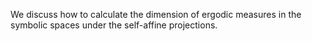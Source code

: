 We discuss how to calculate the dimension of ergodic measures in the symbolic spaces under the self-affine projections.